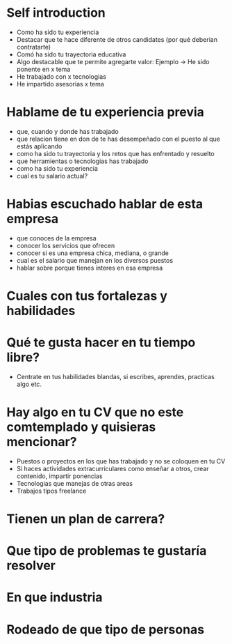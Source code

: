 # Self introduction

- Como ha sido tu experiencia
- Destacar que te hace diferente de otros candidates (por qué deberian contratarte)
- Comó ha sido tu trayectoria educativa
- Algo destacable que te permite agregarte valor: Ejemplo → He sido ponente en x tema
- He trabajado con x tecnologias
- He impartido asesorias x tema

# Hablame de tu experiencia previa

- que, cuando y donde has trabajado
- que relacion tiene en don de te has desempeñado con el puesto al que estás aplicando
- como ha sido tu trayectoria y los retos que has enfrentado y resuelto
- que herramientas o tecnologias has trabajado
- como ha sido tu experiencia
- cual es tu salario actual?

# Habias escuchado hablar de esta empresa

- que conoces de la empresa
- conocer los servicios que ofrecen
- conocer si es una empresa chica, mediana, o grande
- cual es el salario que manejan en los diversos puestos
- hablar sobre porque tienes interes en esa empresa

# Cuales con tus fortalezas y habilidades

# Qué te gusta hacer en tu tiempo libre?

- Centrate en tus habilidades blandas, si escribes, aprendes, practicas algo etc.

# Hay algo en tu CV que no este comtemplado y quisieras mencionar?

- Puestos o proyectos en los que has trabajado y no se coloquen en tu CV
- Si haces actividades extracurriculares como enseñar a otros, crear contenido, impartir ponencias
- Tecnologias que manejas de otras areas
- Trabajos tipos freelance

# Tienen un plan de carrera?

# Que tipo de problemas te gustaría resolver

# En que industria

# Rodeado de que tipo de personas

